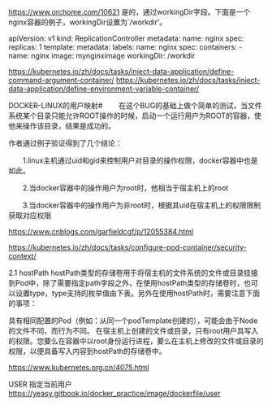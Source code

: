 https://www.orchome.com/10621
是的，通过workingDir字段。下面是一个nginx容器的例子，workingDir设置为`/workdir'。

apiVersion: v1
kind: ReplicationController
metadata:
  name: nginx
spec:
  replicas: 1
  template:
    metadata:
      labels:
        name: nginx
    spec:
      containers:
        - name: nginx
          image: mynginximage
          workingDir: /workdir


https://kubernetes.io/zh/docs/tasks/inject-data-application/define-command-argument-container/
https://kubernetes.io/zh/docs/tasks/inject-data-application/define-environment-variable-container/

DOCKER-LINUX的用户映射#
　　在这个BUG的基础上做个简单的测试，当文件系统某个目录只能允许ROOT操作的时候，启动一个运行用户为ROOT的容器，使他来操作该目录，结果是成功的。
  
作者通过例子验证得到了几个结论：

　　1.linux主机通过uid和gid来控制用户对目录的操作权限，docker容器中也是如此。

　　2.当docker容器中的操作用户为root时，他相当于宿主机上的root

　　3.当docker容器中的操作用户为非root时，根据其uid在宿主机上的权限限制获取对应权限

https://www.cnblogs.com/garfieldcgf/p/12055384.html


https://kubernetes.io/zh/docs/tasks/configure-pod-container/security-context/


2.1 hostPath
hostPath类型的存储卷用于将宿主机的文件系统的文件或目录挂接到Pod中，除了需要指定path字段之外，在使用hostPath类型的存储卷时，也可以设置type，type支持的枚举值由下表。另外在使用hostPath时，需要注意下面的事项：

具有相同配置的Pod（例如：从同一个podTemplate创建的），可能会由于Node的文件不同，而行为不同。
在宿主机上创建的文件或目录，只有root用户具写入的权限。您要么在容器中以root身份运行进程，要么在主机上修改的文件或目录的权限，以便具备写入内容到hostPath的存储卷中。

https://www.kubernetes.org.cn/4075.html

USER 指定当前用户
https://yeasy.gitbook.io/docker_practice/image/dockerfile/user

